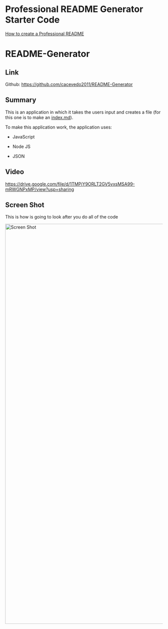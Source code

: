 # Professional README Generator Starter Code

[How to create a Professional README](./readme-guide.md)

# README-Generator

## Link

Github: https://github.com/cacevedo2011/README-Generator

## Summary

This is an application in which it takes the users input and creates a file (for this one is to make an [index.md](./Develop/index.md)).

To make this application work, the application uses:

* JavaScript

* Node JS

* JSON

## Video

https://drive.google.com/file/d/1TMPiY9ORLT2GV5vxsMSA99-mRWGNPxMP/view?usp=sharing

## Screen Shot

This is how is going to look after you do all of the code

<img width="1280" alt="Screen Shot" src="https://user-images.githubusercontent.com/18291317/95002798-17fb7e80-05a6-11eb-955f-217da35c1dec.png">
